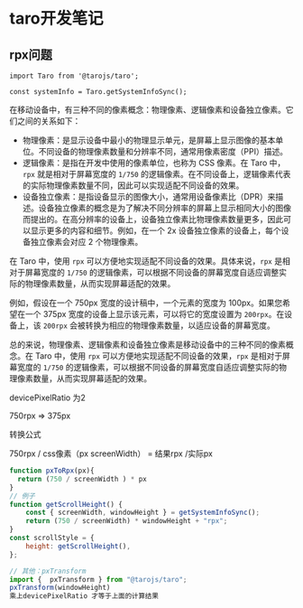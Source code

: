 # taro开发笔记

## rpx问题

```
import Taro from '@tarojs/taro';

const systemInfo = Taro.getSystemInfoSync();
```

在移动设备中，有三种不同的像素概念：物理像素、逻辑像素和设备独立像素。它们之间的关系如下：

- 物理像素：是显示设备中最小的物理显示单元，是屏幕上显示图像的基本单位。不同设备的物理像素数量和分辨率不同，通常用像素密度（PPI）描述。
- 逻辑像素：是指在开发中使用的像素单位，也称为 CSS 像素。在 Taro 中，`rpx` 就是相对于屏幕宽度的 `1/750` 的逻辑像素。在不同设备上，逻辑像素代表的实际物理像素数量不同，因此可以实现适配不同设备的效果。
- 设备独立像素：是指设备显示的图像大小，通常用设备像素比（DPR）来描述。设备独立像素的概念是为了解决不同分辨率的屏幕上显示相同大小的图像而提出的。在高分辨率的设备上，设备独立像素比物理像素数量更多，因此可以显示更多的内容和细节。例如，在一个 2x 设备独立像素的设备上，每个设备独立像素会对应 2 个物理像素。

在 Taro 中，使用 `rpx` 可以方便地实现适配不同设备的效果。具体来说，`rpx` 是相对于屏幕宽度的 `1/750` 的逻辑像素，可以根据不同设备的屏幕宽度自适应调整实际的物理像素数量，从而实现屏幕适配的效果。

例如，假设在一个 750px 宽度的设计稿中，一个元素的宽度为 100px。如果您希望在一个 375px 宽度的设备上显示该元素，可以将它的宽度设置为 `200rpx`。在设备上，该 `200rpx` 会被转换为相应的物理像素数量，以适应设备的屏幕宽度。

总的来说，物理像素、逻辑像素和设备独立像素是移动设备中的三种不同的像素概念。在 Taro 中，使用 `rpx` 可以方便地实现适配不同设备的效果，`rpx` 是相对于屏幕宽度的 `1/750` 的逻辑像素，可以根据不同设备的屏幕宽度自适应调整实际的物理像素数量，从而实现屏幕适配的效果。

devicePixelRatio 为2

750rpx => 375px

转换公式

750rpx / css像素（px screenWidth） =  结果rpx /实际px

```javascript
function pxToRpx(px){
  return (750 / screenWidth ) * px
}
// 例子
function getScrollHeight() {
    const { screenWidth, windowHeight } = getSystemInfoSync();
    return (750 / screenWidth) * windowHeight + "rpx";
}
const scrollStyle = {
    height: getScrollHeight(),
};

// 其他：pxTransform
import {  pxTransform } from "@tarojs/taro";
pxTransform(windowHeight)
乘上devicePixelRatio 才等于上面的计算结果
```
